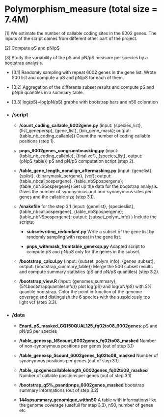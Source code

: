 # Polymorphism_measure (total size = 7.4M)

[1] We estimate the number of callable coding sites in the 6002 genes. The inputs of the script cames from different other part of the project.

[2] Compute pS and pN/pS

[3] Study the variability of the pS and pN/pS measure per species by a bootstrap analysis.

- [3.1] Randomly sampling with repeat 6002 genes in the gene list.
   	Wrote 500 list and compute a pS and pN/pS for each of them.

- [3.2] Aggregation of the differents subset results and compute pS and pNpS quantiles in a summary table.

- [3.3] log(pS)~log(pN/pS) graphe with bootstrap bars and n50 coloration


	
- ### **/script**

	- **/count_coding_callable_6002gene.py** (input: {species_list}, {list_genepersp}, {gene_list}, {bin_gene_mask}; output: {table_nb_coding_callable})
  	Count the number of coding callable positions (step 1).

	- **pnps_6002genes_congruentmasking.py** (input: {table_nb_coding_callable}, {final.vcf}, {species_list}, output: {pNpS_table})
   	pS and pN/pS computation script (step 2).

	- **/table_gene_length_nonalign_aftermasking.py** (input: {genelist}, {splist}, {binarymask_pergene}, {vcf}; output: {table_nbcallpospergene}, {table_nbSpospergene}; {table_nbNSpospergene})
   	Set up the data for the bootstrap analysis. Gives the number of synonymous and non-synonymous sites per genes and the callable size (step 3.1).

	- **/snakefile** for the step 3.1 (input: {genelist}, {specieslist}, {table_nbcallpospergene}, {table_nbSpospergene}; {table_nbNSpospergene}; output: {subset_polym_info} )
   	 Include the scripts:
		
	  - **subsetwriting_redundant.py**
         Write a subset of the gene list by randomly sampling with repeat in the gene list.

	  - **pnps_withmask_fromtable_genexsp.py**
          Adapted script to compute pS and pN/pS only for the genes in the subset.

	- **/bootstrap_calcul.py** (input: {subset_polym_info}, {genes_subset}, output: {bootstrap_summary_table})
   	Merge the 500 subset results and compute summary statistics (pS and pN/pS quantiles) (step 3.2).

	- **/bootstrap_view.R** (input: {genomes_summary}, {5%bootstrapquantilesinfo}}
   		plot log(pS) and log(pN/pS) with 5% quantile bootstrap. Color the point in function of the genome coverage and distinguish the 6 species with the suspiciously too light vcf (step 3.3).

- ### **/data**

	- **Enard_pS_masked_GQ150QUAL125_fq02to08_6002genes**: pS and pN/pS per species

	- **/table_genexsp_NScount_6002genes_fq02to08_masked**
   	Number of non-synonymous positions per genes (out of step 3.1)

	- **/table_genexsp_Scount_6002genes_fq02to08_masked**
   	Number of synonymous positions per genes (out of step 3.1)

	- **/table_spxgenecallablelength_6002genes_fq02to08_masked**
   	Number of callable positions per genes (out of step 3.1)

	- **/bootstrap_q5%_psandpnps_6002genes_masked**
   	bootstrap summary informations (out of step 3.2)

	- **144spsummary_genomique_withn50**
   	A table with informations like the genome coverage (usefull for step 3.3), n50, number of genes etc 
		
